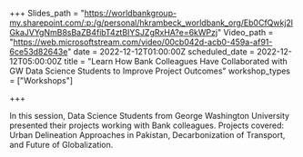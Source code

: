 +++
Slides_path = "https://worldbankgroup-my.sharepoint.com/:p:/g/personal/hkrambeck_worldbank_org/Eb0CfQwkj2lGkaJVYgNmB8sBaZB4fibT4ztBIYSJZgRxHA?e=6kWPzj"
Video_path = "https://web.microsoftstream.com/video/00cb042d-acb0-459a-af91-6ce53d82643e"
date = 2022-12-12T01:00:00Z
scheduled_date = 2022-12-12T05:00:00Z
title = "Learn How Bank Colleagues Have Collaborated with GW Data Science Students to Improve Project Outcomes"
workshop_types = ["Workshops"]

+++

In this session, Data Science Students from George Washington University presented their projects working with Bank colleagues. Projects covered: Urban Delineation Approaches in Pakistan, Decarbonization of Transport, and Future of Globalization.
